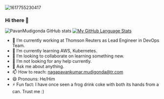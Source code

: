 ![1617755230417](https://user-images.githubusercontent.com/29324338/126084298-e1f09662-3686-4cf7-92ac-3b29cd0e3f88.jpg)

### Hi there 👋

![PavanMudigonda GitHub stats](https://github-readme-stats.vercel.app/api?username=PavanMudigonda&theme=dark&show_icons=true)
[![My GitHub Language Stats](https://github-readme-stats.vercel.app/api/top-langs/?username=PavanMudigonda&langs_count=5&theme=tokyonight)]()

- 🔭 I’m currently working at Thomson Reuters as Lead Engineer in DevOps Team.
- 🌱 I’m currently learning  AWS, Kubernetes.
- 👯 I’m looking to collaborate on learning something new.
- 🤔 I’m not looking for any help currently.
- 💬 Ask me about anything.
- 📫 How to reach: nagapavankumar.mudigonda@tr.com
- 😄 Pronouns: He/Him
- ⚡ Fun fact: I have once seen a frog drink coke with both its hands from a can. Trust me :)




